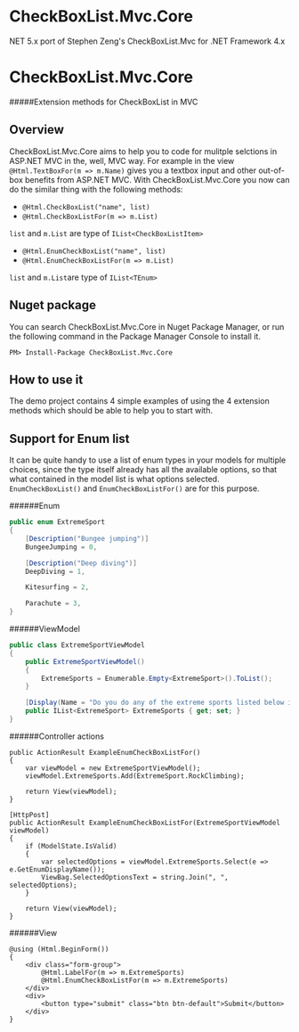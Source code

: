 # CheckBoxList.Mvc.Core
 NET 5.x port of  Stephen Zeng's CheckBoxList.Mvc for .NET Framework 4.x

 CheckBoxList.Mvc.Core
================

#####Extension methods for CheckBoxList in MVC

Overview
--------

CheckBoxList.Mvc.Core aims to help you to code for mulitple selctions in ASP.NET MVC in the, well, MVC way. For example in the view `@Html.TextBoxFor(m => m.Name)` gives you a textbox input and other out-of-box benefits from ASP.NET MVC. With CheckBoxList.Mvc.Core you now can do the similar thing with the following methods: 

* `@Html.CheckBoxList("name", list)` 
* `@Html.CheckBoxListFor(m => m.List)` 
 
`list` and `m.List` are type of `IList<CheckBoxListItem>`

* `@Html.EnumCheckBoxList("name", list)`
* `@Html.EnumCheckBoxListFor(m => m.List)` 
 
`list` and `m.List`are type of `IList<TEnum>`

Nuget package
-------------

You can search CheckBoxList.Mvc.Core in Nuget Package Manager, or run the following command in the Package Manager Console to install it.

```
PM> Install-Package CheckBoxList.Mvc.Core
```

How to use it
-------------

The demo project contains 4 simple examples of using the 4 extension methods which should be able to help you to start with.

Support for Enum list
---------------------

It can be quite handy to use a list of enum types in your models for multiple choices, since the type itself already has all the available options, so that what contained in the model list is what options selected. `EnumCheckBoxList()` and `EnumCheckBoxListFor()` are for this purpose.

######Enum
```c#
public enum ExtremeSport
{
    [Description("Bungee jumping")]
    BungeeJumping = 0,

    [Description("Deep diving")]
    DeepDiving = 1,

    Kitesurfing = 2,

    Parachute = 3,
}
```

######ViewModel
```c#
public class ExtremeSportViewModel
{
    public ExtremeSportViewModel()
    {
        ExtremeSports = Enumerable.Empty<ExtremeSport>().ToList();
    }

    [Display(Name = "Do you do any of the extreme sports listed below in your spare time?")]
    public IList<ExtremeSport> ExtremeSports { get; set; } 
}
```

######Controller actions
```#
public ActionResult ExampleEnumCheckBoxListFor()
{
    var viewModel = new ExtremeSportViewModel();
    viewModel.ExtremeSports.Add(ExtremeSport.RockClimbing);

    return View(viewModel);
}

[HttpPost]
public ActionResult ExampleEnumCheckBoxListFor(ExtremeSportViewModel viewModel)
{
    if (ModelState.IsValid)
    {
        var selectedOptions = viewModel.ExtremeSports.Select(e => e.GetEnumDisplayName());
        ViewBag.SelectedOptionsText = string.Join(", ", selectedOptions);
    }

    return View(viewModel);
}
```

######View
```
@using (Html.BeginForm())
{
    <div class="form-group">
        @Html.LabelFor(m => m.ExtremeSports)
        @Html.EnumCheckBoxListFor(m => m.ExtremeSports)
    </div>
    <div>
        <button type="submit" class="btn btn-default">Submit</button>
    </div>
}
```

